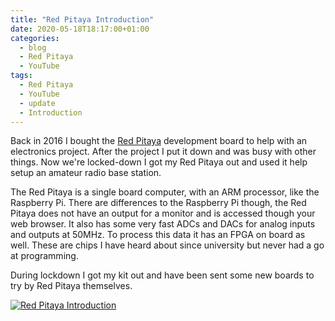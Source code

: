 ```yaml
---
title: "Red Pitaya Introduction"
date: 2020-05-18T18:17:00+01:00
categories:
  - blog
  - Red Pitaya
  - YouTube
tags:
  - Red Pitaya
  - YouTube
  - update
  - Introduction
---
```


Back in 2016 I bought the [Red Pitaya](https://www.redpitaya.com/) development board to help with an electronics project. After the project I put it down and was busy with other things. Now we're locked-down I got my Red Pitaya out and used it help setup an amateur radio base station.

The Red Pitaya is a single board computer, with an ARM processor, like the Raspberry Pi. There are differences to the Raspberry Pi though, the Red Pitaya does not have an output for a monitor and is accessed though your web browser. It also has some very fast ADCs and DACs for analog inputs and outputs at 50MHz. To process this data it has an FPGA on board as well. These are chips I have heard about since university but never had a go at programming.

During lockdown I got my kit out and have been sent some new boards to try by Red Pitaya themselves.

[![Red Pitaya Introduction](http://img.youtube.com/vi/-_6KotLDS6I/0.jpg)](http://www.youtube.com/watch?v=-_6KotLDS6I "Red Pitaya Introduction")

